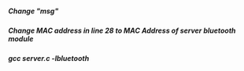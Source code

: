 ##### Change "msg"
##### Change MAC address in line 28 to MAC Address of server bluetooth module
##### gcc server.c -lbluetooth
